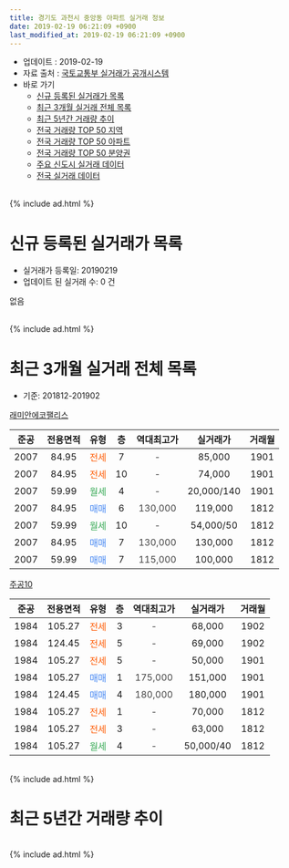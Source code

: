 ```yaml
---
title: 경기도 과천시 중앙동 아파트 실거래 정보
date: 2019-02-19 06:21:09 +0900
last_modified_at: 2019-02-19 06:21:09 +0900
---
```


* 업데이트 : 2019-02-19
* 자료 출처 : [국토교통부 실거래가 공개시스템](http://rt.molit.go.kr)
* 바로 가기
    * [신규 등록된 실거래가 목록](#신규-등록된-실거래가-목록)
    * [최근 3개월 실거래 전체 목록](#최근-3개월-실거래-전체-목록)
    * [최근 5년간 거래량 추이](#최근-5년간-거래량-추이)
    * [전국 거래량 TOP 50 지역](https://inasie.github.io/apt-trade-info/최근-3개월-전국에서-가장-거래가-많이-발생한-지역)
    * [전국 거래량 TOP 50 아파트](https://inasie.github.io/apt-trade-info/최근-3개월-전국에서-가장-거래가-많이-발생한-아파트)
    * [전국 거래량 TOP 50 분양권](https://inasie.github.io/apt-trade-info/최근-3개월-전국에서-가장-거래가-많이-발생한-분양권)
    * [주요 신도시 실거래 데이터](https://inasie.github.io/apt-trade-info/주요-신도시)
    * [전국 실거래 데이터](https://inasie.github.io/apt-trade-info/전국)
<br>
{% include ad.html %}
<br>

# 신규 등록된 실거래가 목록
* 실거래가 등록일: 20190219
* 업데이트 된 실거래 수: 0 건

없음

<br>
{% include ad.html %}
<br>

# 최근 3개월 실거래 전체 목록
* 기준: 201812-201902


[래미안에코팰리스](https://search.naver.com/search.naver?query=%EA%B2%BD%EA%B8%B0%EB%8F%84+%EA%B3%BC%EC%B2%9C%EC%8B%9C+%EC%A4%91%EC%95%99%EB%8F%99+%EB%9E%98%EB%AF%B8%EC%95%88%EC%97%90%EC%BD%94%ED%8C%B0%EB%A6%AC%EC%8A%A4)

|준공|전용면적|유형|층|역대최고가|실거래가|거래월|
|:---:|:---:|:---:|:---:|:---:|:---:|:---:|
|2007|84.95|<span style="color:#ff5a00">전세</span>|7|<span style="color:#444444">-</span>|85,000|1901|
|2007|84.95|<span style="color:#ff5a00">전세</span>|10|<span style="color:#444444">-</span>|74,000|1901|
|2007|59.99|<span style="color:#34a853">월세</span>|4|<span style="color:#444444">-</span>|20,000/140|1901|
|2007|84.95|<span style="color:#4285f3">매매</span>|6|<span style="color:#444444">130,000</span>|119,000|1812|
|2007|59.99|<span style="color:#34a853">월세</span>|10|<span style="color:#444444">-</span>|54,000/50|1812|
|2007|84.95|<span style="color:#4285f3">매매</span>|7|<span style="color:#444444">130,000</span>|130,000|1812|
|2007|59.99|<span style="color:#4285f3">매매</span>|7|<span style="color:#444444">115,000</span>|100,000|1812|

[주공10](https://search.naver.com/search.naver?query=%EA%B2%BD%EA%B8%B0%EB%8F%84+%EA%B3%BC%EC%B2%9C%EC%8B%9C+%EC%A4%91%EC%95%99%EB%8F%99+%EC%A3%BC%EA%B3%B510)

|준공|전용면적|유형|층|역대최고가|실거래가|거래월|
|:---:|:---:|:---:|:---:|:---:|:---:|:---:|
|1984|105.27|<span style="color:#ff5a00">전세</span>|3|<span style="color:#444444">-</span>|68,000|1902|
|1984|124.45|<span style="color:#ff5a00">전세</span>|5|<span style="color:#444444">-</span>|69,000|1902|
|1984|105.27|<span style="color:#ff5a00">전세</span>|5|<span style="color:#444444">-</span>|50,000|1901|
|1984|105.27|<span style="color:#4285f3">매매</span>|1|<span style="color:#444444">175,000</span>|151,000|1901|
|1984|124.45|<span style="color:#4285f3">매매</span>|4|<span style="color:#444444">180,000</span>|180,000|1901|
|1984|105.27|<span style="color:#ff5a00">전세</span>|1|<span style="color:#444444">-</span>|70,000|1812|
|1984|105.27|<span style="color:#ff5a00">전세</span>|3|<span style="color:#444444">-</span>|63,000|1812|
|1984|105.27|<span style="color:#34a853">월세</span>|4|<span style="color:#444444">-</span>|50,000/40|1812|


<br>
{% include ad.html %}
<br>

# 최근 5년간 거래량 추이


<div style="width:100%;">
    <canvas id="deal_progress" height="200"></canvas>
</div>

<script>
new Chart(document.getElementById("deal_progress"), {
    type: 'line',
    data: {
        labels: ['201402','201403','201404','201405','201406','201407','201408','201409','201410','201411','201412','201501','201502','201503','201504','201505','201506','201507','201508','201509','201510','201511','201512','201601','201602','201603','201604','201605','201606','201607','201608','201609','201610','201611','201612','201701','201702','201703','201704','201705','201706','201707','201708','201709','201710','201711','201712','201801','201802','201803','201804','201805','201806','201807','201808','201809','201810','201811','201812','201901','201902'],
        datasets: [{
            label: '매매',
            pointRadius: 1,
            data: [10, 2, 5, 2, 8, 4, 5, 9, 11, 8, 11, 3, 9, 9, 18, 5, 6, 21, 8, 8, 11, 9, 5, 3, 8, 18, 18, 9, 13, 4, 12, 9, 9, 0, 3, 0, 2, 5, 6, 9, 14, 21, 0, 2, 2, 3, 9, 12, 4, 3, 3, 1, 4, 5, 11, 2, 0, 0, 3, 2, 0],
            borderColor: "rgba(255, 201, 14, 1)",
            backgroundColor: "rgba(255, 201, 14, 0.5)",
            fill: false,
            lineTension: 0
        },{
            label: '전월세',
            pointRadius: 1,
            data: [22, 27, 16, 14, 6, 20, 17, 19, 13, 19, 24, 36, 32, 25, 18, 20, 20, 23, 13, 15, 18, 6, 13, 12, 16, 16, 5, 8, 9, 8, 12, 9, 11, 9, 7, 12, 17, 14, 16, 7, 9, 7, 13, 9, 6, 10, 15, 8, 8, 15, 5, 5, 9, 9, 6, 7, 13, 9, 4, 4, 2],
            borderColor: "rgba(0, 141, 185, 1)",
            backgroundColor: "rgba(0, 141, 185, 0.5)",
            fill: false,
            lineTension: 0
        }
        ]
    },
    options: {
        responsive: true,
        title: {
            display: false
        },
        tooltips: {
            mode: 'index',
            intersect: false
        },
        hover: {
            mode: 'nearest',
            intersect: true
        },
        scales: {
            xAxes: [{
                display: true,
                scaleLabel: {
                    display: true,
                    labelString: '년/월'
                }
            }],
            yAxes: [{
                display: true,
                ticks: {
                    suggestedMin: 0,
                },
                scaleLabel: {
                    display: true,
                    labelString: '실거래 수'
                }
            }]
        }
    }
});

</script>


<br>
{% include ad.html %}
<br>

